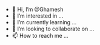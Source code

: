 - 👋 Hi, I’m @Ghamesh
- 👀 I’m interested in ...
- 🌱 I’m currently learning ...
- 💞️ I’m looking to collaborate on ...
- 📫 How to reach me ...

<!---
Ghamesh/Ghamesh is a ✨ special ✨ repository because its `README.md` (this file) appears on your GitHub profile.
You can click the Preview link to take a look at your changes.
--->
